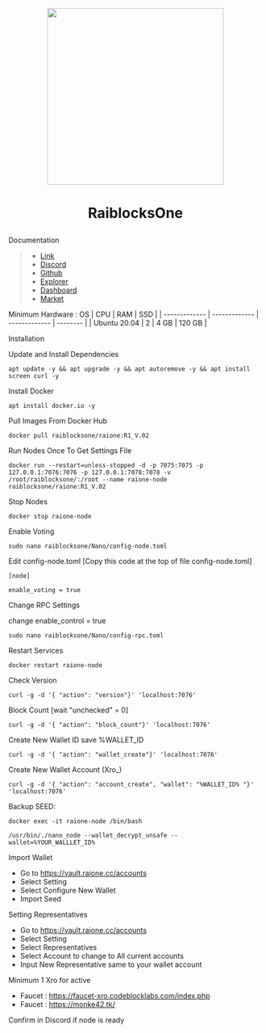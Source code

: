 <p align="center">
  <img height="350" height="350" src="https://github.com/catsmile100/Validor-Mainnet/assets/85368621/e1097346-f60e-4404-a74a-878a7557ceff">

</p>
<h1>
<p align="center"> RaiblocksOne </p>
</h1>

Documentation
> - [Link](https://raione.cc/)
> - [Discord](https://discord.com/invite/RRMh2s8ZWT)
> - [Github](https://github.com/raiblocksone/raione-vault)
> - [Explorer](https://explorer.raione.cc/)
> - [Dashboard](https://vault.raione.cc/accounts)
> - [Market](https://nanswap.com/)


Minimum Hardware :
OS  | CPU     | RAM      | SSD     | 
| ------------- | ------------- | ------------- | -------- |
| Ubuntu 20.04 | 2      | 4 GB       | 120 GB     | 


Installation

Update and Install Dependencies
```
apt update -y && apt upgrade -y && apt autoremove -y && apt install screen curl -y
```

Install Docker
```
apt install docker.io -y
```

Pull Images From Docker Hub
```
docker pull raiblocksone/raione:R1_V.02
```

Run Nodes Once To Get Settings File
```
docker run --restart=unless-stopped -d -p 7075:7075 -p 127.0.0.1:7076:7076 -p 127.0.0.1:7078:7078 -v /root/raiblocksone/:/root --name raione-node raiblocksone/raione:R1_V.02 
```
Stop Nodes 
```
docker stop raione-node
```
Enable Voting
```
sudo nano raiblocksone/Nano/config-node.toml
```
Edit config-node.toml [Copy this code at the top of file config-node.toml]
```
[node]
​
enable_voting = true
```

Change RPC Settings

change enable_control = true
```
sudo nano raiblocksone/Nano/config-rpc.toml
```

Restart Services
```
docker restart raione-node
```

Check Version
```
curl -g -d '{ "action": "version"}' 'localhost:7076'
```

Block Count [wait "unchecked" = 0]
```
curl -g -d '{ "action": "block_count"}' 'localhost:7076'
```

Create New Wallet ID
save %WALLET_ID
```
curl -g -d '{ "action": "wallet_create"}' 'localhost:7076'
```

Create New Wallet Account (Xro_)
```
curl -g -d '{ "action": "account_create", "wallet": "%WALLET_ID% "}' 'localhost:7076'
```
Backup SEED:
```
docker exec -it raione-node /bin/bash
```
```
/usr/bin/./nano_node --wallet_decrypt_unsafe --wallet=%YOUR_WALLLET_ID%
```

Import Wallet 
- Go to https://vault.raione.cc/accounts
- Select Setting
- Select Configure New Wallet
- Import Seed

Setting Representatives 
- Go to https://vault.raione.cc/accounts
- Select Setting
- Select Representatives
- Select Account to change to All current accounts
- Input New Representative same to your wallet account

Minimum 1 Xro for active
- Faucet : https://faucet-xro.codeblocklabs.com/index.php
- Faucet : https://monke42.tk/

Confirm in Discord if node is ready
